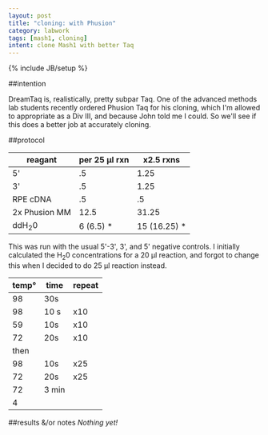 ```yaml
---
layout: post
title: "cloning: with Phusion"
category: labwork
tags: [mash1, cloning]
intent: clone Mash1 with better Taq
---
```


{% include JB/setup %}

##intention

DreamTaq is, realistically, pretty subpar Taq. One of the advanced methods lab students recently ordered Phusion Taq for his cloning, which I'm allowed to appropriate as a Div III, and because John told me I could. So we'll see if this does a better job at accurately cloning.

##protocol

| reagant | per 25 &#956;l rxn | x2.5 rxns |
|---------------|-------------------|------------|
| 5' | .5 | 1.25 |
| 3' | .5 | 1.25 |
| RPE cDNA | .5 | .5 |
| 2x Phusion MM | 12.5 | 31.25 |
| ddH<sub>2</sub>0 | 6 (6.5) * | 15 (16.25) * |

This was run with the usual 5'-3', 3', and 5' negative controls.  I initially calculated the H<sub>2</sub>0 concentrations for a 20 &#956;l reaction, and forgot to change this when I decided to do 25 &#956;l reaction instead.

| temp&deg; | time | repeat |
|-----------|-------|--------|
| 98 | 30s |  |
| 98 | 10 s | x10 |
| 59 | 10s | x10 |
| 72 | 20s | x10 |
| then |||
| 98 | 10s | x25 |
| 72 | 20s | x25 |
| 72 | 3 min |  |
| 4 |  |  |



##results &/or notes
*Nothing yet!*
